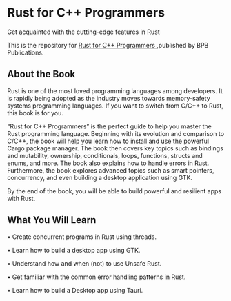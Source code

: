 # Rust for C++ Programmers

Get acquainted with the cutting-edge features in Rust

This is the repository for [Rust for C++ Programmers
](https://bpbonline.com/products/rust-for-c-programmers?variant=42560853639368),published by BPB Publications. 

## About the Book
Rust is one of the most loved programming languages among developers. It is rapidly being adopted as the industry moves towards memory-safety systems programming languages. If you want to switch from C/C++ to Rust, this book is for you.

“Rust for C++ Programmers” is the perfect guide to help you master the Rust programming language. Beginning with its evolution and comparison to C/C++, the book will help you learn how to install and use the powerful Cargo package manager. The book then covers key topics such as bindings and mutability, ownership, conditionals, loops, functions, structs and enums, and more. The book also explains how to handle errors in Rust. Furthermore, the book explores advanced topics such as smart pointers, concurrency, and even building a desktop application using GTK. 

By the end of the book, you will be able to build powerful and resilient apps with Rust.

## What You Will Learn
•  Create concurrent programs in Rust using threads.

•  Learn how to build a desktop app using GTK.

•  Understand how and when (not) to use Unsafe Rust.

•  Get familiar with the common error handling patterns in Rust.

•  Learn how to build a Desktop app using Tauri.
